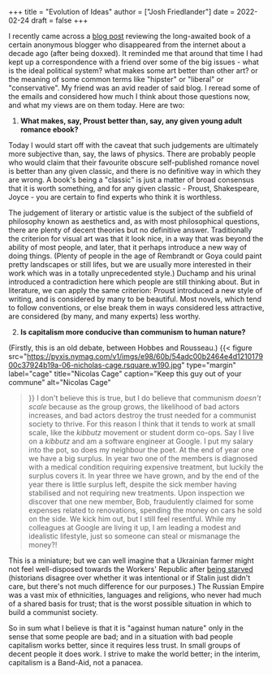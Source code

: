 +++
title = "Evolution of Ideas"
author = ["Josh Friedlander"]
date = 2022-02-24
draft = false
+++

I recently came across a [blog post](https://astralcodexten.substack.com/p/book-review-sadly-porn) reviewing the long-awaited book of a certain anonymous blogger who disappeared from the internet about a decade ago (after being doxxed). It reminded me that around that time I had kept up a correspondence with a friend over some of the big issues - what is the ideal political system? what makes some art better than other art? or the meaning of some common terms like "hipster" or "liberal" or "conservative". My friend was an avid reader of said blog. I reread some of the emails and considered how much I think about those questions now, and what my views are on them today. Here are two:

1) **What makes, say, Proust better than, say, any given young adult romance ebook?**

Today I would start off with the caveat that such judgements are ultimately more subjective than, say, the laws of physics. There are probably people who would claim that their favourite obscure self-published romance novel is better than any given classic, and there is no definitive way in which they are wrong. A book's being a "classic" is just a matter of broad consensus that it is worth something, and for any given classic - Proust, Shakespeare, Joyce - you are certain to find experts who think it is worthless.

The judgement of literary or artistic value is the subject of the subfield of philosophy known as aesthetics and, as with most philosophical questions, there are plenty of decent theories but no definitive answer. Traditionally the criterion for visual art was that it look nice, in a way that was beyond the ability of most people, and later, that it perhaps introduce a new way of doing things. (Plenty of people in the age of Rembrandt or Goya could paint pretty landscapes or still lifes, but we are usually more interested in their work which was in a totally unprecedented style.) Duchamp and his urinal introduced a contradiction here which people are still thinking about. But in literature, we can apply the same criterion: Proust introduced a new style of writing, and is considered by many to be beautiful. Most novels, which tend to follow conventions, or else break them in ways considered less attractive, are considered (by many, and many experts) less worthy.

2)  **Is capitalism more conducive than communism to human nature?**

(Firstly, this is an old debate, between Hobbes and Rousseau.)
{{< figure
  src="https://pyxis.nymag.com/v1/imgs/e98/60b/54adc00b2464e4d121017900c37924b19a-06-nicholas-cage.rsquare.w190.jpg"
  type="margin"
  label="cage"
  title="Nicolas Cage"
  caption="Keep this guy out of your commune"
  alt="Nicolas Cage"
 >}}
I don't believe this is true, but I do believe that communism _doesn't scale_ because as the group grows, the likelihood of bad actors increases, and bad actors destroy the trust needed for a communist society to thrive.
For this reason I think that it tends to work at small scale, like the _kibbutz_ movement or student dorm co-ops. Say I live on a _kibbutz_ and am a software engineer at Google. I put my salary into the pot, so does my neighbour the poet. At the end of year one we have a big surplus. In year two one of the members is diagnosed with a medical condition requiring expensive treatment, but luckily the surplus covers it. In year three we have grown, and by the end of the year there is little surplus left, despite the sick member having stabilised and not requiring new treatments. Upon inspection we discover that one new member, Bob, fraudulently claimed for some expenses related to renovations, spending the money on cars he sold on the side. We kick him out, but I still feel resentful. While my colleagues at Google are living it up, I am leading a modest and idealistic lifestyle, just so someone can steal or mismanage the money?!

This is a miniature; but we can well imagine that a Ukrainian farmer might not feel well-disposed towards the Workers' Republic after [being starved](https://en.wikipedia.org/wiki/Holodomor) (historians disagree over whether it was intentional or if Stalin just didn't care, but there's not much difference for our purposes.) The Russian Empire was a vast mix of ethnicities, languages and religions, who never had much of a shared basis for trust; that is the worst possible situation in which to build a communist society.

So in sum what I believe is that it is "against human nature" only in the sense that some people are bad; and in a situation with bad people capitalism works better, since it requires less trust. In small groups of decent people it does work. I strive to make the world better; in the interim, capitalism is a Band-Aid, not a panacea.
